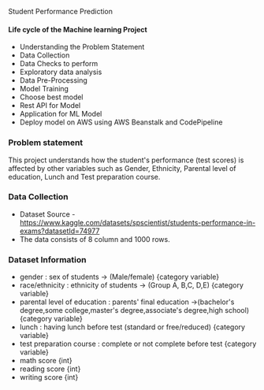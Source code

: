 Student Performance Prediction 

#### Life cycle of the Machine learning Project

- Understanding the Problem Statement
- Data Collection
- Data Checks to perform
- Exploratory data analysis
- Data Pre-Processing
- Model Training
- Choose best model
- Rest API for Model
- Application for ML Model
- Deploy model on AWS using AWS Beanstalk and CodePipeline

### Problem statement
This project understands how the student's performance (test scores) is affected by other variables such as Gender, Ethnicity, Parental level of education, Lunch and Test preparation course.

### Data Collection
- Dataset Source - https://www.kaggle.com/datasets/spscientist/students-performance-in-exams?datasetId=74977
- The data consists of 8 column and 1000 rows.

### Dataset Information
- gender : sex of students  -> (Male/female) {category variable}
- race/ethnicity : ethnicity of students -> (Group A, B,C, D,E) {category variable}
- parental level of education : parents' final education ->(bachelor's degree,some college,master's degree,associate's degree,high school) {category variable}
- lunch : having lunch before test (standard or free/reduced) {category variable}
- test preparation course : complete or not complete before test {category variable}
- math score {int}
- reading score {int}
- writing score {int}


